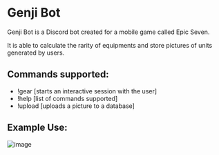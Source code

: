 # Genji Bot

Genji Bot is a Discord bot created for a mobile game called Epic Seven.

It is able to calculate the rarity of equipments and store pictures of units generated by users.

## Commands supported:

- !gear [starts an interactive session with the user]
- !help [list of commands supported]
- !upload <name of picture> [uploads a picture to a database]
  
## Example Use:

![image](https://user-images.githubusercontent.com/60508293/122029087-7574db80-cd81-11eb-9703-7de0823e2cef.png)
